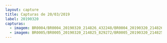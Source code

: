 ```yaml
---
layout: capture
title: Capturas de 20/03/2019
label: 20190320
capturas:
  - imagem: BR0004/BR0004_20190320_214826_432248/BR0004_20190320_214826_432248_stack_133_meteors.jpg
  - imagem: BR0005/BR0005_20190320_214825_829272/BR0005_20190320_214825_829272_stack_1_meteors.jpg
---
```

